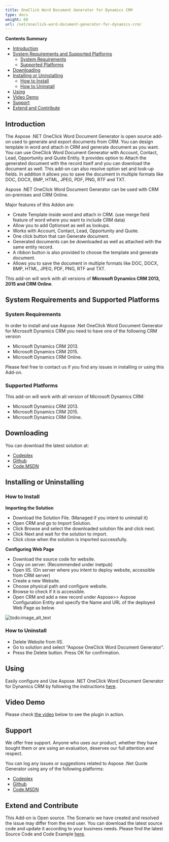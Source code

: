 ```yaml
---
title: OneClick Word Document Generator for Dynamics CRM
type: docs
weight: 60
url: /net/oneclick-word-document-generator-for-dynamics-crm/
---
```


**Contents Summary**

- [Introduction](#OneClickWordDocumentGeneratorforDynamicsCRM-Introduction)
- [System Requirements and Supported Platforms](#OneClickWordDocumentGeneratorforDynamicsCRM-SystemRequirementsandSupportedPlatforms) 
  - [System Requirements](#OneClickWordDocumentGeneratorforDynamicsCRM-SystemRequirements)
  - [Supported Platforms](#OneClickWordDocumentGeneratorforDynamicsCRM-SupportedPlatforms)
- [Downloading](#OneClickWordDocumentGeneratorforDynamicsCRM-Downloading)
- [Installing or Uninstalling](#OneClickWordDocumentGeneratorforDynamicsCRM-InstallingorUninstalling) 
  - [How to Install](#OneClickWordDocumentGeneratorforDynamicsCRM-HowtoInstall)
  - [How to Uninstall](#OneClickWordDocumentGeneratorforDynamicsCRM-HowtoUninstall)
- [Using](#OneClickWordDocumentGeneratorforDynamicsCRM-Using)
- [Video Demo](#OneClickWordDocumentGeneratorforDynamicsCRM-VideoDemo)
- [Support](#OneClickWordDocumentGeneratorforDynamicsCRM-Support)
- [Extend and Contribute](#OneClickWordDocumentGeneratorforDynamicsCRM-ExtendandContribute)

## Introduction

The Aspose .NET OneClick Word Document Generator is open source add-on used to generate and export documents from CRM. You can design template in word and attach in CRM and generate document as you want. You can use OneClick Word Document Generator with Account, Contact, Lead, Opportunity and Quote Entity. It provides option to Attach the generated document with the record itself and you can download the document as well. This add-on can also resolve option set and look-up fields. In addition it allows you to save the document in multiple formats like DOC, DOCX, BMP, HTML, JPEG, PDF, PNG, RTF and TXT.

Aspose .NET OneClick Word Document Generator can be used with CRM on-premises and CRM Online.

Major features of this Addon are:

- Create Template inside word and attach in CRM. (use merge field feature of word where you want to include CRM data)
- Allow you to add Optionset as well as lookups.
- Works with Account, Contact, Lead, Opportunity and Quote.
- One click button that can Generate document.
- Generated documents can be downloaded as well as attached with the same entity record.
- A ribbon button is also provided to choose the template and generate document.
- Allows you to save the document in multiple formats like DOC, DOCX, BMP, HTML, JPEG, PDF, PNG, RTF and TXT.

This add-on will work with all versions of **Microsoft Dynamics CRM 2013, 2015 and CRM Online**.

## System Requirements and Supported Platforms

### System Requirements

In order to install and use Aspose .Net OneClick Word Document Generator for Microsoft Dynamics CRM you need to have one of the following CRM version

- Microsoft Dynamics CRM 2013.
- Microsoft Dynamics CRM 2015.
- Microsoft Dynamics CRM Online.

Please feel free to contact us if you find any issues in installing or using this Add-on.

### Supported Platforms

This add-on will work with all version of Microsoft Dynamics CRM:

- Microsoft Dynamics CRM 2013.
- Microsoft Dynamics CRM 2015.
- Microsoft Dynamics CRM Online.

## Downloading

You can download the latest solution at:

- [Codeplex](https://aspose-wordsmscrm.codeplex.com/releases/view/618981)
- [Github](https://github.com/aspose-words/Aspose.Words-for-.NET/releases/tag/AsposeOneClickWordGenerator)
- [Code.MSDN](https://code.msdn.microsoft.com/Aspose-NET-OneClick-Word-bebd8272)

## Installing or Uninstalling

### How to Install

**Importing the Solution**

- Download the Solution File. (Managed if you intent to uninstall it)
- Open CRM and go to Import Solution.
- Click Browse and select the downloaded solution file and click next.
- Click Next and wait for the solution to import.
- Click close when the solution is imported successfully.

**Configuring Web Page**

- Download the source code for website.
- Copy on server. (Recommended under inetpub)
- Open IIS. (On server where you intent to deploy website, accessible from CRM server)
- Create a new Website.
- Choose physical path and configure website.
- Browse to check if it is accessible.
- Open CRM and add a new record under Aspose>> Aspose Configuration Entity and specify the Name and URL of the deployed Web Page as below. 

![todo:image_alt_text](oneclick-word-document-generator-for-dynamics-crm_1)

### How to Uninstall

- Delete Website from IIS.
- Go to solution and select "Aspose OneClick Word Document Generator".
- Press the Delete button. Press OK for confirmation.

## Using

Easily configure and Use Aspose .NET OneClick Word Document Generator for Dynamics CRM by following the instructions [here](https://docs.aspose.com/words/net/using-and-configuring-crm-oneclick-word-document-generator/).

## Video Demo

Please check [the video](https://youtu.be/FY3z8JBY18k) below to see the plugin in action.

## Support

We offer free support. Anyone who uses our product, whether they have bought them or are using an evaluation, deserves our full attention and respect.

You can log any issues or suggestions related to Aspose .Net Quote Generator using any of the following platforms:

- [Codeplex](https://aspose-wordsmscrm.codeplex.com/discussions)
- [Github](https://github.com/aspose-words/Aspose.Words-for-.NET/issues)
- [Code.MSDN](https://code.msdn.microsoft.com/Aspose-NET-OneClick-Word-bebd8272/view/Discussions#content)

## Extend and Contribute

This Add-on is Open source. The Scenario we have created and resolved the issue may differ from the end user. You can download the latest source code and update it according to your business needs.
Please find the latest Source Code and Code Example [here](https://docs.aspose.com/words/net/extend-and-contribute-to-crm-oneclick-word-document-generator/).
